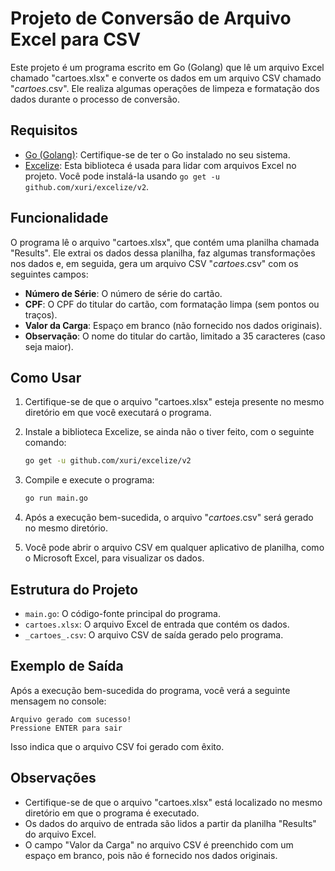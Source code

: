 # Projeto de Conversão de Arquivo Excel para CSV

Este projeto é um programa escrito em Go (Golang) que lê um arquivo Excel chamado "cartoes.xlsx" e converte os dados em um arquivo CSV chamado "_cartoes_.csv". Ele realiza algumas operações de limpeza e formatação dos dados durante o processo de conversão.

## Requisitos

- [Go (Golang)](https://golang.org/dl/): Certifique-se de ter o Go instalado no seu sistema.
- [Excelize](https://github.com/xuri/excelize/v2): Esta biblioteca é usada para lidar com arquivos Excel no projeto. Você pode instalá-la usando `go get -u github.com/xuri/excelize/v2`.

## Funcionalidade

O programa lê o arquivo "cartoes.xlsx", que contém uma planilha chamada "Results". Ele extrai os dados dessa planilha, faz algumas transformações nos dados e, em seguida, gera um arquivo CSV "_cartoes_.csv" com os seguintes campos:

- **Número de Série**: O número de série do cartão.
- **CPF**: O CPF do titular do cartão, com formatação limpa (sem pontos ou traços).
- **Valor da Carga**: Espaço em branco (não fornecido nos dados originais).
- **Observação**: O nome do titular do cartão, limitado a 35 caracteres (caso seja maior).

## Como Usar

1. Certifique-se de que o arquivo "cartoes.xlsx" esteja presente no mesmo diretório em que você executará o programa.

2. Instale a biblioteca Excelize, se ainda não o tiver feito, com o seguinte comando:

   ```bash
   go get -u github.com/xuri/excelize/v2
   ```

3. Compile e execute o programa:

   ```bash
   go run main.go
   ```

4. Após a execução bem-sucedida, o arquivo "_cartoes_.csv" será gerado no mesmo diretório.

5. Você pode abrir o arquivo CSV em qualquer aplicativo de planilha, como o Microsoft Excel, para visualizar os dados.

## Estrutura do Projeto

- `main.go`: O código-fonte principal do programa.
- `cartoes.xlsx`: O arquivo Excel de entrada que contém os dados.
- `_cartoes_.csv`: O arquivo CSV de saída gerado pelo programa.

## Exemplo de Saída

Após a execução bem-sucedida do programa, você verá a seguinte mensagem no console:

```
Arquivo gerado com sucesso!
Pressione ENTER para sair
```

Isso indica que o arquivo CSV foi gerado com êxito.

## Observações

- Certifique-se de que o arquivo "cartoes.xlsx" está localizado no mesmo diretório em que o programa é executado.
- Os dados do arquivo de entrada são lidos a partir da planilha "Results" do arquivo Excel.
- O campo "Valor da Carga" no arquivo CSV é preenchido com um espaço em branco, pois não é fornecido nos dados originais.
